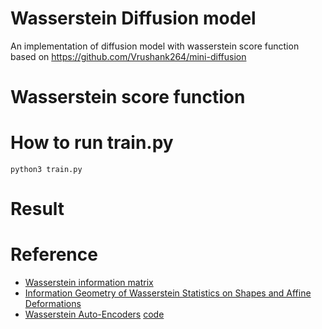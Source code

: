 # Wasserstein Diffusion model 
An implementation of diffusion model with wasserstein score function based on https://github.com/Vrushank264/mini-diffusion

# Wasserstein score function

# How to run train.py
```
python3 train.py
```
# Result

# Reference
- [Wasserstein information matrix](https://arxiv.org/abs/1910.11248)
- [Information Geometry of Wasserstein Statistics on Shapes and Affine Deformations](https://arxiv.org/abs/2307.12508)
- [Wasserstein Auto-Encoders](https://arxiv.org/abs/1711.01558) [code](https://github.com/sedelmeyer/wasserstein-auto-encoder)



